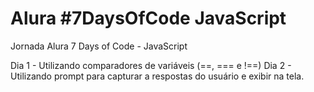 # Alura #7DaysOfCode JavaScript
Jornada Alura 7 Days of Code - JavaScript

Dia 1 - Utilizando comparadores de variáveis (==, === e !==)
Dia 2 - Utilizando prompt para capturar a respostas do usuário e exibir na tela.
